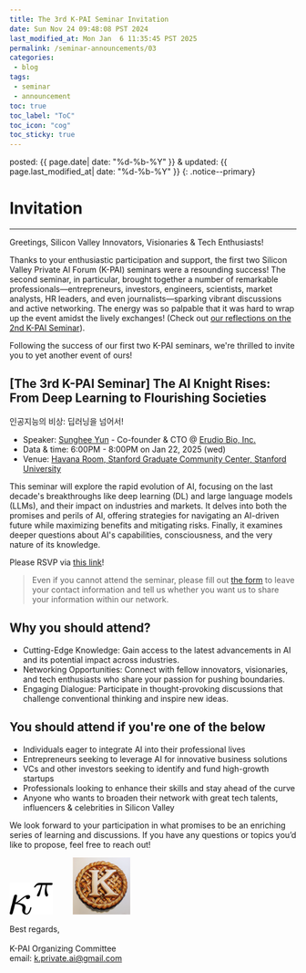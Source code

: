 ```yaml
---
title: The 3rd K-PAI Seminar Invitation
date: Sun Nov 24 09:48:08 PST 2024
last_modified_at: Mon Jan  6 11:35:45 PST 2025
permalink: /seminar-announcements/03
categories:
 - blog
tags:
 - seminar
 - announcement
toc: true
toc_label: "ToC"
toc_icon: "cog"
toc_sticky: true
---
```


<head>
	<link rel="stylesheet" href="/resource/styles.css">
</head>

posted: {{ page.date| date: "%d-%b-%Y" }}
&amp;
updated: {{ page.last_modified_at| date: "%d-%b-%Y" }}
{: .notice--primary}

<h1 id="invitation">Invitation</h1>

<hr>
Greetings, Silicon Valley Innovators, Visionaries &amp; Tech Enthusiasts!

Thanks to your enthusiastic participation and support, the first two Silicon Valley Private AI Forum (K-PAI) seminars were a resounding success!
The second seminar, in particular, brought together a number of remarkable professionals—entrepreneurs, investors,
engineers, scientists, market analysts, HR leaders, and even journalists—sparking vibrant discussions and active networking.
The energy was so palpable that it was hard to wrap up the event amidst the lively exchanges!
(Check out [our reflections on the 2nd K-PAI Seminar](/blog/PDT-K-PAI-2nd-seminar/)).

Following the success of our first two K-PAI seminars, we're thrilled to invite you to yet another event of ours!

<!--h1 id="3rd-seminar">
The 3rd K-PAI Seminar
</h1-->

<h2 id="ai-knight-rises">
[The 3rd K-PAI Seminar]
The AI Knight Rises: From Deep Learning to Flourishing Societies
</h2>
인공지능의 비상: 딥러닝을 넘어서!

<ul>
<li>
	Speaker: <a href="https://sungheeyun.github.io/">Sunghee Yun</a>
	- Co-founder &amp; CTO @ <a href="https://sungheeyun-erudio.github.io/">Erudio Bio, Inc.</a>
</li>
<li>
	Data &amp; time: 6:00PM - 8:00PM on Jan 22, 2025 (wed)
</li>
<li>
	Venue: <a href="https://maps.app.goo.gl/pX9LR2UbUkcJ7g9t8">Havana Room, Stanford Graduate Community Center, Stanford University</a>
</li>
</ul>

This seminar will explore the rapid evolution of AI, focusing
on the last decade's breakthroughs like deep learning (DL) and large language models (LLMs),
and their impact on industries and markets.
It delves into both the promises and perils of AI, offering strategies
for navigating an AI-driven future while maximizing benefits and mitigating risks.
Finally, it examines deeper questions about AI's capabilities, consciousness, and the very nature of its knowledge.

Please RSVP via [this link](https://forms.gle/aZgU4A5uxVBmUwa79)!

<blockquote>
Even if you cannot attend the seminar,
please fill out <a href="https://forms.gle/aZgU4A5uxVBmUwa79">the form</a>
to leave your contact information
and tell us whether you want us to share your information
within our network.
</blockquote>

<!--(Gain insights from Sunghee Yun, an expert leading the intersection of AI, semiconductor &amp; biotechnology,
as he explores how AI transcends deep learning to impact industries, societies, and economies.
Discover more about his interests and perspectives on AI
by visiting his <a href="https://sungheeyun.github.io/articles">AI Insights Hub</a> and <a href="https://sungheeyun.github.io/papers">AI Papers Hub</a>.)-->

<h2 id="why-attend">Why you should attend?</h2>

- Cutting-Edge Knowledge: Gain access to the latest advancements in AI and its potential impact across industries.
- Networking Opportunities: Connect with fellow innovators, visionaries, and tech enthusiasts who share your passion for pushing boundaries.
- Engaging Dialogue: Participate in thought-provoking discussions that challenge conventional thinking and inspire new ideas.

<h2 id="target-audience">You should attend if you're one of the below</h2>

<!--p>
This series is designed for individuals interested in acquiring and integrating cutting-edge technologies, those planning innovative businesses in advanced sectors, and anyone looking to enhance their current business with AI or privacy-enhancing cryptography (PEC).
</p-->

- Individuals eager to integrate AI into their professional lives
- Entrepreneurs seeking to leverage AI for innovative business solutions
- VCs and other investors seeking to identify and fund high-growth startups
- Professionals looking to enhance their skills and stay ahead of the curve
- Anyone who wants to broaden their network with great tech talents, influencers &amp; celebrities in Silicon Valley


<p>
We look forward to your participation in what promises to be an enriching series of learning and discussions.
If you have any questions or topics you’d like to propose, feel free to reach out!
</p>

<div class="centered-container">
<img width="15%" src="/assets/images/kappa-to-pi.png">
&nbsp;
&nbsp;
&nbsp;
&nbsp;
<img width="20%" src="/assets/images/k-on-pie.png">
</div>

<p>
Best regards,
<br>
<br>
K-PAI Organizing Committee
<br>
email: <a href="mailto:k.private.ai@gmail.com">k.private.ai@gmail.com</a>
</p>
